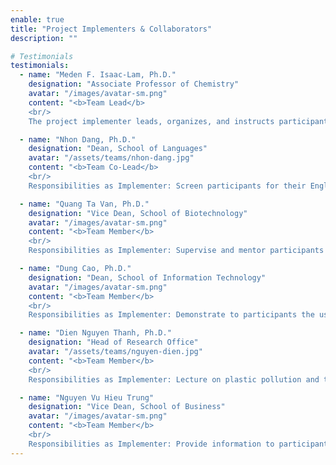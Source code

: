 ```yaml
---
enable: true
title: "Project Implementers & Collaborators"
description: ""

# Testimonials
testimonials:
  - name: "Meden F. Isaac-Lam, Ph.D."
    designation: "Associate Professor of Chemistry"
    avatar: "/images/avatar-sm.png"
    content: "<b>Team Lead</b>
    <br/>
    The project implementer leads, organizes, and instructs participants in reading and writing journal-style scientific manuscripts, providing instructions on laboratory safety, ethics, data acquisition, and manuscript submission, while coordinating team members' goals."

  - name: "Nhon Dang, Ph.D."
    designation: "Dean, School of Languages"
    avatar: "/assets/teams/nhon-dang.jpg"
    content: "<b>Team Co-Lead</b>
    <br/>
    Responsibilities as Implementer: Screen participants for their English level and assess progress of participants before and after completion of the project; teach English for academic purposes and English for science and technology."

  - name: "Quang Ta Van, Ph.D."
    designation: "Vice Dean, School of Biotechnology"
    avatar: "/images/avatar-sm.png"
    content: "<b>Team Member</b>
    <br/>
    Responsibilities as Implementer: Supervise and mentor participants on the hands-on experiments on how to degrade plastic using biological methods in the laboratory setting; recruit lab assistant to help execute experiments."

  - name: "Dung Cao, Ph.D."
    designation: "Dean, School of Information Technology"
    avatar: "/images/avatar-sm.png"
    content: "<b>Team Member</b>
    <br/>
    Responsibilities as Implementer: Demonstrate to participants the use of computer modeling on microbial and enzymatic degradation of plastic."

  - name: "Dien Nguyen Thanh, Ph.D."
    designation: "Head of Research Office"
    avatar: "/assets/teams/nguyen-dien.jpg"
    content: "<b>Team Member</b>
    <br/>
    Responsibilities as Implementer: Lecture on plastic pollution and the environment; Assist in the recruitment of participants from several universities in the Mekong Delta via social media."

  - name: "Nguyen Vu Hieu Trung"
    designation: "Vice Dean, School of Business"
    avatar: "/images/avatar-sm.png"
    content: "<b>Team Member</b>
    <br/>
    Responsibilities as Implementer: Provide information to participants the impact of green technology and clean sustainable environment on the business sector and the economy in Vietnam."
---
```

